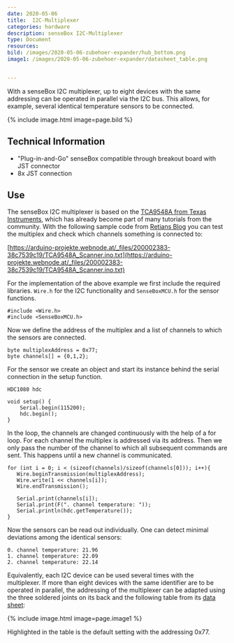 ```yaml
---
date: 2020-05-06
title:  I2C-Multiplexer
categories: hardware
description: senseBox I2C-Multiplexer
type: Document
resources:
bild: /images/2020-05-06-zubehoer-expander/hub_bottom.png
image1: /images/2020-05-06-zubehoer-expander/datasheet_table.png


---
```

With a senseBox I2C multiplexer, up to eight devices with the same addressing can be operated in parallel via the I2C bus. This allows, for example, several identical temperature sensors to be connected.

{% include image.html image=page.bild %}

## Technical Information

* "Plug-in-and-Go" senseBox compatible through breakout board with JST connector
* 8x JST connection

## Use
The senseBox I2C multiplexer is based on the [TCA9548A from Texas Instruments](http://www.ti.com/product/TCA9548A), which has already become part of many tutorials from the community. With the following sample code from [Retians Blog](https://arduino-projekte.webnode.at/meine-libraries/i2c-multiplexer-tca9548a/) you can test the multiplex and check which channels something is connected to:

[https://arduino-projekte.webnode.at/_files/200002383-38c7539c19/TCA9548A_Scanner.ino.txt](https://arduino-projekte.webnode.at/_files/200002383-38c7539c19/TCA9548A_Scanner.ino.txt)

For the implementation of the above example we first include the required libraries. `Wire.h` for the I2C functionality and `SenseBoxMCU.h` for the sensor functions. 

```
#include <Wire.h>
#include <SenseBoxMCU.h>
```

Now we define the address of the multiplex and a list of channels to which the sensors are connected. 

```
byte multiplexAddress = 0x77;
byte channels[] = {0,1,2};
```

For the sensor we create an object and start its instance behind the serial connection in the setup function.

```
HDC1080 hdc

void setup() {
    Serial.begin(115200);
    hdc.begin();
}
```

In the loop, the channels are changed continuously with the help of a for loop. For each channel the multiplex is addressed via its address. Then we only pass the number of the channel to which all subsequent commands are sent. This happens until a new channel is communicated. 

```
for (int i = 0; i < (sizeof(channels)/sizeof(channels[0])); i++){
   Wire.beginTransmission(multiplexAddress);
   Wire.write(1 << channels[i]);
   Wire.endTransmission();

   Serial.print(channels[i]);
   Serial.print(F(". channel temperature: "));
   Serial.println(hdc.getTemperature());
}
```

Now the sensors can be read out individually. One can detect minimal deviations among the identical sensors: 

```
0. channel temperature: 21.96
1. channel temperature: 22.09
2. channel temperature: 22.14
```

Equivalently, each I2C device can be used several times with the multiplexer. If more than eight devices with the same identifier are to be operated in parallel, the addressing of the multiplexer can be adapted using the three soldered joints on its back and the following table from its [data sheet](http://www.ti.com/lit/ds/symlink/tca9548a.pdf):

{% include image.html image=page.image1 %}

Highlighted in the table is the default setting with the addressing 0x77.